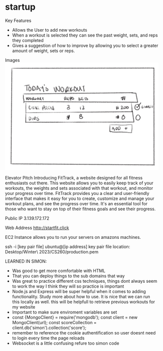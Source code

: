 # startup
Key Features
- Allows the User to add new workouts
- When a workout is selected they can see the past weight, sets, 
  and reps they completed
- Gives a suggestion of how to improve by allowing you to select 
  a greater amount of weight, sets or reps.

Images
![StartUp Sketch](https://github.com/bradysillito/startup/blob/main/StartUpDrawing.jpg)



Elevator Pitch
Introducing FitTrack, a website designed for all fitness enthusiasts out there. 
This website allows you to easily keep track of your workouts, the weights and 
sets associated with that workout, and monitor your progress over time. FitTrack 
provides you a clear and user-friendly interface that makes it easy for you to 
create, customize and manage your workout plans, and see the progress over time. 
It's an essential tool for those who want to stay on top of their fitness goals 
and see their progress.


Public IP
3.139.172.172

Web Address
http://startfit.click

EC2 Instance allows you to run your servers on amazons machines.

ssh -i [key pair file] ubuntu@[ip address]
key pair file location: Desktop/Winter\ 2023/CS260/production.pem

LEARNED IN SIMON:
- Was good to get more comfortable with HTML
- That you can deploy things to the sub domains that way
- Was great to practice different css techniques, things dont always seem to work the 
way I think they will so practice is important
- Node.js and Express will be super helpful when it comes to adding functionality. Study more about how to use. It is nice that we can run this locally as well. this will be helpfull to retrieve previous workouts for my website
- Important to make sure enviroment variables are set
- const {MongoClient} = require('mongodb');
  const client = new MongoClient(url);
  const scoreCollection = client.db('simon').collection('score');
- remember to reference the cookie authentification so user doesnt need to login every time the page reloads
- Websocket is a little confusing refure too simon code
  
